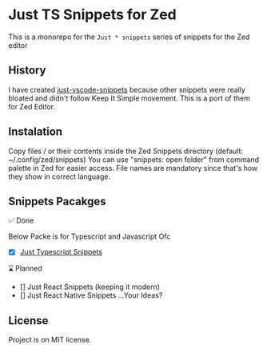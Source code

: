 # Just TS Snippets for Zed

This is a monorepo for the `Just * snippets` series of snippets for the Zed editor


## History

I have created [just-vscode-snippets](https://github.com/k1eu/just-vscode-snippets) because other snippets
were really bloated and didn't follow Keep It Simple movement. This is a port of them for Zed Editor.

## Instalation
Copy files / or their contents inside the Zed Snippets directory (default: ~/.config/zed/snippets)
You can use "snippets: open folder" from command palette in Zed for easier access.
File names are mandatory since that's how they show in correct language.

## Snippets Pacakges

✅ Done

Below Packe is for Typescript and Javascript Ofc
- [x] [Just Typescript Snippets](https://github.com/k1eu/just-zed-snippets/tree/main/just-ts-snippets)

⌛ Planned

- [] Just React Snippets (keeping it modern)
- [] Just React Native Snippets
  ...Your Ideas?

## License

Project is on MIT license.
